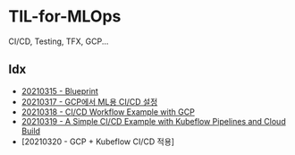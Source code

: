 # TIL-for-MLOps
CI/CD, Testing, TFX, GCP...

## Idx

* [20210315 - Blueprint](https://github.com/jugapunk/TIL-for-MLOps/issues/1)
* [20210317 - GCP에서 ML용 CI/CD 설정](https://github.com/jugapunk/TIL-for-MLOps/issues/2)
* [20210318 - CI/CD Workflow Example with GCP](https://github.com/jugapunk/TIL-for-MLOps/issues/3)
* [20210319 - A Simple CI/CD Example with Kubeflow Pipelines and Cloud Build](https://github.com/jugapunk/TIL-for-MLOps/issues/4)
* [20210320 - GCP + Kubeflow CI/CD 적용]
